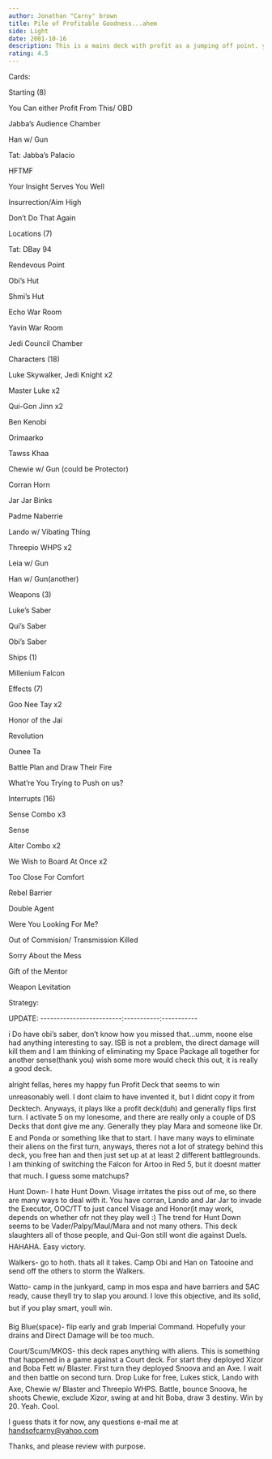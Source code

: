 ```yaml
---
author: Jonathan "Carny" brown
title: Pile of Profitable Goodness...ahem
side: Light
date: 2001-10-16
description: This is a mains deck with profit as a jumping off point. you’ll see what I mean.
rating: 4.5
---
```

Cards: 

Starting (8)

You Can either Profit From This/ OBD
Jabba’s Audience Chamber
Han w/ Gun
Tat: Jabba’s Palacio
HFTMF
Your Insight Serves You Well
Insurrection/Aim High
Don’t Do That Again

Locations (7)

Tat: DBay 94
Rendevous Point
Obi’s Hut
Shmi’s Hut
Echo War Room
Yavin War Room
Jedi Council Chamber

Characters (18)

Luke Skywalker, Jedi Knight x2
Master Luke x2
Qui-Gon Jinn x2
Ben Kenobi
Orimaarko
Tawss Khaa
Chewie w/ Gun (could be Protector)
Corran Horn
Jar Jar Binks
Padme Naberrie
Lando w/ Vibating Thing
Threepio WHPS x2
Leia w/ Gun
Han w/ Gun(another)

Weapons (3)

Luke’s Saber
Qui’s Saber
Obi’s Saber

Ships (1)

Millenium Falcon

Effects (7)

Goo Nee Tay x2
Honor of the Jai
Revolution
Ounee Ta
Battle Plan and Draw Their Fire
What’re You Trying to Push on us?

Interrupts (16)

Sense Combo x3
Sense 
Alter Combo x2
We Wish to Board At Once x2
Too Close For Comfort
Rebel Barrier
Double Agent
Were You Looking For Me?
Out of Commision/ Transmission Killed
Sorry About the Mess
Gift of the Mentor
Weapon Levitation 

Strategy: 

UPDATE: -------------------------:-----------:-----------

i Do have obi’s saber, don’t know how you missed that...umm, noone else had anything interesting to say. ISB is not a problem, the direct damage will kill them and I am thinking of eliminating my Space Package all together for another sense(thank you) wish some more would check this out, it is really a good deck.

alright fellas, heres my happy fun Profit Deck that seems to win unreasonably well. I dont claim to have invented it, but I didnt copy it from Decktech. Anyways, it plays like a profit deck(duh) and generally flips first turn. I activate 5 on my lonesome, and there are really only a couple of DS Decks that dont give me any. Generally they play Mara and someone like Dr. E and Ponda or something like that to start. I have many ways to eliminate their aliens on the first turn, anyways, theres not a lot of strategy behind this deck, you free han and then just set up at at least 2 different battlegrounds. I am thinking of switching the Falcon for Artoo in Red 5, but it doesnt matter that much. I guess some matchups?

Hunt Down- I hate Hunt Down. Visage irritates the piss out of me, so there are many ways to deal with it. You have corran, Lando and Jar Jar to invade the Executor, OOC/TT to just cancel Visage and Honor(it may work, depends on whether ofr not they play well :) The trend for Hunt Down seems to be Vader/Palpy/Maul/Mara and not many others. This deck slaughters all of those people, and Qui-Gon still wont die against Duels. HAHAHA. Easy victory.

Walkers- go to hoth. thats all it takes. Camp Obi and Han on Tatooine and send off the others to storm the Walkers.

Watto- camp in the junkyard, camp in mos espa and have barriers and SAC ready, cause theyll try to slap you around. I love this objective, and its solid, but if you play smart, youll win.

Big Blue(space)- flip early and grab Imperial Command. Hopefully your drains and Direct Damage will be too much.

Court/Scum/MKOS- this deck rapes anything with aliens. This is something that happened in a game against a Court deck. For start they deployed Xizor and Boba Fett w/ Blaster. First turn they deployed Snoova and an Axe. I wait and then battle on second turn. Drop Luke for free, Lukes stick, Lando with Axe, Chewie w/ Blaster and Threepio WHPS. Battle, bounce Snoova, he shoots Chewie, exclude Xizor, swing at and hit Boba, draw 3 destiny. Win by 20. Yeah. Cool.

I guess thats it for now, any questions e-mail me at handsofcarny@yahoo.com

Thanks, and please review with purpose.   